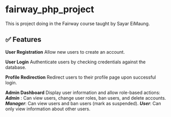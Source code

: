 # fairway_php_project
This is project doing in the Fairway course taught by Sayar EiMaung. 

## ✅ Features
**User Registration**
Allow new users to create an account.

**User Login**
Authenticate users by checking credentials against the database.

**Profile Redirection**
Redirect users to their profile page upon successful login.

**Admin Dashboard**
Display user information and allow role-based actions:
    ***Admin*** : Can view users, change user roles, ban users, and delete accounts.
    ***Manager***: Can view users and ban users (mark as suspended).
    ***User***: Can only view information about other users.
